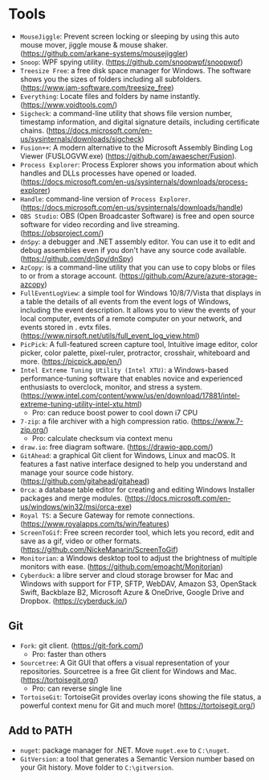 # Tools

- `MouseJiggle`: Prevent screen locking or sleeping by using this auto mouse mover, jiggle mouse & mouse shaker. (<https://github.com/arkane-systems/mousejiggler>)
- `Snoop`: WPF spying utility. (<https://github.com/snoopwpf/snoopwpf>)
- `Treesize Free`: a free disk space manager for Windows. The software shows you the sizes of folders including all subfolders. (<https://www.jam-software.com/treesize_free>)
- `Everything`: Locate files and folders by name instantly. (<https://www.voidtools.com/>)
- `Sigcheck`: a command-line utility that shows file version number, timestamp information, and digital signature details, including certificate chains. (<https://docs.microsoft.com/en-us/sysinternals/downloads/sigcheck>)
- `Fusion++`: A modern alternative to the Microsoft Assembly Binding Log Viewer (FUSLOGVW.exe) (<https://github.com/awaescher/Fusion>).
- `Process Explorer`: Process Explorer shows you information about which handles and DLLs processes have opened or loaded. (<https://docs.microsoft.com/en-us/sysinternals/downloads/process-explorer>)
- `Handle`: command-line version of `Process Explorer`. (<https://docs.microsoft.com/en-us/sysinternals/downloads/handle>)
- `OBS Studio`: OBS (Open Broadcaster Software) is free and open source software for video recording and live streaming. (<https://obsproject.com/>)
- `dnSpy`: a debugger and .NET assembly editor. You can use it to edit and debug assemblies even if you don't have any source code available. (<https://github.com/dnSpy/dnSpy>)
- `AzCopy`: is a command-line utility that you can use to copy blobs or files to or from a storage account. (<https://github.com/Azure/azure-storage-azcopy>)
- `FullEventLogView`: a simple tool for Windows 10/8/7/Vista that displays in a table the details of all events from the event logs of Windows, including the event description. It allows you to view the events of your local computer, events of a remote computer on your network, and events stored in . evtx files. (<https://www.nirsoft.net/utils/full_event_log_view.html>)
- `PicPick`: A full-featured screen capture tool, Intuitive image editor, color picker, color palette, pixel-ruler, protractor, crosshair, whiteboard and more. (<https://picpick.app/en/>)
- `Intel Extreme Tuning Utility (Intel XTU)`: a Windows-based performance-tuning software that enables novice and experienced enthusiasts to overclock, monitor, and stress a system. (<https://www.intel.com/content/www/us/en/download/17881/intel-extreme-tuning-utility-intel-xtu.html>)
  - Pro: can reduce boost power to cool down i7 CPU
- `7-zip`: a file archiver with a high compression ratio. (<https://www.7-zip.org/>)
  - Pro: calculate checksum via context menu
- `draw.io`: free diagram software. (<https://drawio-app.com/>)
- `GitAhead`: a graphical Git client for Windows, Linux and macOS. It features a fast native interface designed to help you understand and manage your source code history. (<https://github.com/gitahead/gitahead>)
- `Orca`: a database table editor for creating and editing Windows Installer packages and merge modules. (<https://docs.microsoft.com/en-us/windows/win32/msi/orca-exe>)
- `Royal TS`: a Secure Gateway for remote connections. (<https://www.royalapps.com/ts/win/features>)
- `ScreenToGif`: Free screen recorder tool, which lets you record, edit and save as a gif, video or other formats. (<https://github.com/NickeManarin/ScreenToGif>)
- `Monitorian`: a Windows desktop tool to adjust the brightness of multiple monitors with ease. (<https://github.com/emoacht/Monitorian>)
- `Cyberduck`: a libre server and cloud storage browser for Mac and Windows with support for FTP, SFTP, WebDAV, Amazon S3, OpenStack Swift, Backblaze B2, Microsoft Azure & OneDrive, Google Drive and Dropbox. (<https://cyberduck.io/>)

## Git

- `Fork`: git client. (<https://git-fork.com/>)
  - Pro: faster than others
- `Sourcetree`: A Git GUI that offers a visual representation of your repositories. Sourcetree is a free Git client for Windows and Mac. (<https://tortoisegit.org/>)
  - Pro: can reverse single line
- `TortoiseGit`: TortoiseGit provides overlay icons showing the file status, a powerful context menu for Git and much more! (<https://tortoisegit.org/>)

## Add to PATH

- `nuget`: package manager for .NET. Move `nuget.exe` to `C:\nuget`.
- `GitVersion`: a tool that generates a Semantic Version number based on your Git history. Move folder to `C:\gitversion`.
